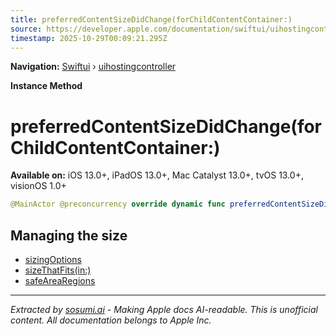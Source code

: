 ```yaml
---
title: preferredContentSizeDidChange(forChildContentContainer:)
source: https://developer.apple.com/documentation/swiftui/uihostingcontroller/preferredcontentsizedidchange(forchildcontentcontainer:)
timestamp: 2025-10-29T00:09:21.295Z
---
```


**Navigation:** [Swiftui](/documentation/swiftui) › [uihostingcontroller](/documentation/swiftui/uihostingcontroller)

**Instance Method**

# preferredContentSizeDidChange(forChildContentContainer:)

**Available on:** iOS 13.0+, iPadOS 13.0+, Mac Catalyst 13.0+, tvOS 13.0+, visionOS 1.0+

```swift
@MainActor @preconcurrency override dynamic func preferredContentSizeDidChange(forChildContentContainer container: any UIContentContainer)
```

## Managing the size

- [sizingOptions](/documentation/swiftui/uihostingcontroller/sizingoptions)
- [sizeThatFits(in:)](/documentation/swiftui/uihostingcontroller/sizethatfits(in:))
- [safeAreaRegions](/documentation/swiftui/uihostingcontroller/safearearegions)

---

*Extracted by [sosumi.ai](https://sosumi.ai) - Making Apple docs AI-readable.*
*This is unofficial content. All documentation belongs to Apple Inc.*
